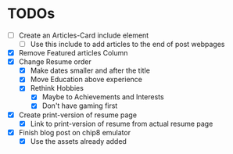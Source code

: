 # TODOs
- [ ] Create an Articles-Card include element
    - [ ] Use this include to add articles to the end of post webpages
- [x] Remove Featured articles Column
- [x] Change Resume order
    - [x] Make dates smaller and after the title
    - [x] Move Education above experience
    - [x] Rethink Hobbies
        - [x] Maybe to Achievements and Interests
        - [x] Don't have gaming first
- [x] Create print-version of resume page
    - [x] Link to print-version of resume from actual resume page
- [x] Finish blog post on chip8 emulator
    - [x] Use the assets already added
